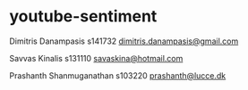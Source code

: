 youtube-sentiment
=============

Dimitris Danampasis 
  s141732 
  dimitris.danampasis@gmail.com 

Savvas Kinalis
  s131110
  savaskina@hotmail.com
  
Prashanth Shanmuganathan
  s103220
  prashanth@lucce.dk
